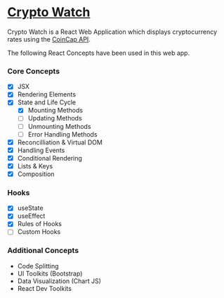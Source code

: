 # [Crypto Watch](https://crypto-watch.tk/)  

Crypto Watch is a React Web Application
 which displays cryptocurrency rates
 using the
  [CoinCap API](https://coincap.io/).

The following React Concepts have been
used in this web app.

### Core Concepts
- [X]  JSX
- [X]  Rendering Elements
- [X]  State and Life Cycle
    - [X]  Mounting Methods
    - [ ]  Updating Methods
    - [ ]  Unmounting Methods
    - [ ]  Error Handling Methods
- [X]  Reconcilliation & Virtual DOM
- [X]  Handling Events
- [X]  Conditional Rendering
- [X]  Lists & Keys
- [X]  Composition

### Hooks
- [X]   useState
- [X]   useEffect
- [X]   Rules of Hooks
- [ ]   Custom Hooks

### Additional Concepts
- Code Splitting
- UI Toolkits (Bootstrap)
- Data Visualization (Chart JS)
- React Dev Toolkits
